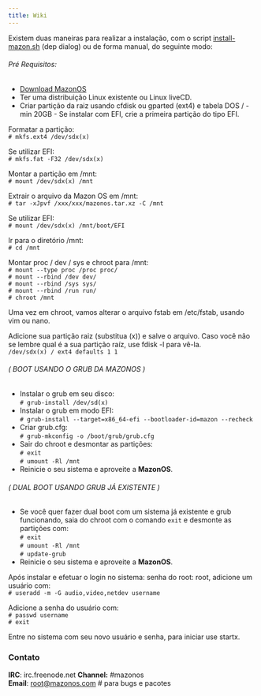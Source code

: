 ```yaml
---
title: Wiki
---
```

Existem duas maneiras para realizar a instalação, com o script [install-mazon.sh](/install-mazon.sh) (dep dialog) ou de forma manual, do seguinte modo:

###### Pré Requisitos:
- [Download MazonOS](/releases/)
- Ter uma distribuição Linux existente ou Linux liveCD.
- Criar partição da raiz usando cfdisk ou gparted (ext4) e tabela DOS / - min 20GB - Se instalar com EFI, crie a primeira partição do tipo EFI.

Formatar a partição:  
`# mkfs.ext4 /dev/sdx(x)`

Se utilizar EFI:  
`# mkfs.fat -F32 /dev/sdx(x)`

Montar a partição em /mnt:  
`# mount /dev/sdx(x) /mnt`

Extrair o arquivo da Mazon OS em /mnt:  
`# tar -xJpvf /xxx/xxx/mazonos.tar.xz -C /mnt`

 Se utilizar EFI:  
`# mount /dev/sdx(x) /mnt/boot/EFI`

Ir para o diretório /mnt:  
`# cd /mnt`

Montar proc / dev / sys e chroot para /mnt:  
`# mount --type proc /proc proc/`  
`# mount --rbind /dev dev/`  
`# mount --rbind /sys sys/`  
`# mount --rbind /run run/`  
`# chroot /mnt`

Uma vez em chroot, vamos alterar o arquivo fstab em /etc/fstab, usando vim ou nano.

Adicione sua partição raiz (substitua (x)) e salve o arquivo.
Caso você não se lembre qual é a sua partição raíz, use fdisk -l para vê-la.  
`/dev/sdx(x) / ext4 defaults 1 1`

###### ( BOOT USANDO O GRUB DA MAZONOS )
- Instalar o grub em seu disco:  
`# grub-install /dev/sd(x)`  
- Instalar o grub em modo EFI:  
`# grub-install --target=x86_64-efi --bootloader-id=mazon --recheck`  
- Criar grub.cfg:  
`# grub-mkconfig -o /boot/grub/grub.cfg`  
- Sair do chroot e desmontar as partições:  
`# exit`  
`# umount -Rl /mnt`  
- Reinicie o seu sistema e aproveite a **MazonOS**.

###### ( DUAL BOOT USANDO GRUB JÁ EXISTENTE )
- Se você quer fazer dual boot com um sistema já existente e grub funcionando, saia do chroot com o comando `exit` e desmonte as partições com:  
`# exit`  
`# umount -Rl /mnt`  
`# update-grub`  
- Reinicie o seu sistema e aproveite a **MazonOS**.

Após instalar e efetuar o login no sistema: senha do root: root, adicione um usuário com:  
`# useradd -m -G audio,video,netdev username`

Adicione a senha do usuário com:  
`# passwd username`  
`# exit`

Entre no sistema com seu novo usuário e senha, para iniciar use startx.

### Contato

**IRC**: irc.freenode.net **Channel:** #mazonos  
**Email**: root@mazonos.com # para bugs e pacotes
